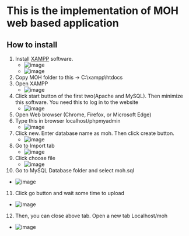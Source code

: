 # This is the implementation of MOH web based application
## How to install

1. Install [XAMPP](https://www.apachefriends.org/index.html) software. 
   - ![image](https://user-images.githubusercontent.com/62075899/136267618-5716475a-94a3-4022-be3b-0171fac190a5.png)
   - ![image](https://user-images.githubusercontent.com/62075899/136267580-88b46dc3-28f6-4e4a-a1cc-7f6ea818414f.png)
2. Copy MOH folder to this -> C:\xampp\htdocs
3. Open XAMPP 
   - ![image](https://user-images.githubusercontent.com/62075899/136267676-e64113dd-ead9-439b-9793-3303ad7b48b8.png)
4. Click start button of the first two(Apache and MySQL). Then minimize this software. You need this to
log in to the website
   - ![image](https://user-images.githubusercontent.com/62075899/136267781-4ab3f96f-c3b6-460d-96de-36b22c02a7d2.png)
5. Open Web browser (Chrome, Firefox, or Microsoft Edge)
6. Type this in browser localhost/phpmyadmin
   - ![image](https://user-images.githubusercontent.com/62075899/136267886-fb9a966e-5af3-4b3a-909a-9a3982ca8593.png)
7. Click new. Enter database name as moh. Then click create button.
   - ![image](https://user-images.githubusercontent.com/62075899/136267923-2c5cf1f6-fa23-4976-991b-1739f17c7eb2.png)
8. Go to Import tab
   - ![image](https://user-images.githubusercontent.com/62075899/136267973-a0c357d5-1f1c-44e5-a7f7-1ee70c9cb855.png)
9. Click choose file 
   - ![image](https://user-images.githubusercontent.com/62075899/136268034-3d9465ae-5698-42c8-af2b-2ace5d2cccb2.png)
10. Go to MySQL Database folder and select moh.sql
   - ![image](https://user-images.githubusercontent.com/62075899/136268840-16223035-e213-4e30-ae2f-c228ed4b4275.png)
11. Click go button and wait some time to upload
   - ![image](https://user-images.githubusercontent.com/62075899/136268085-2f9b5d03-b46b-4fe2-9618-922876bb18f4.png)
12. Then, you can close above tab. Open a new tab Localhost/moh
   - ![image](https://user-images.githubusercontent.com/62075899/136268954-fd5b2eb3-4325-4cf3-aeee-61763a966fe2.png)







